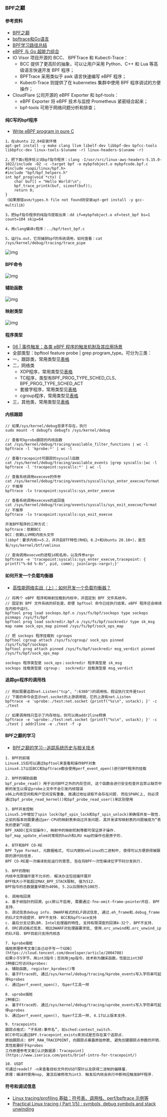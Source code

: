 ### BPF之巅

#### 参考资料
* [BPF之巅](https://book.douban.com/subject/35273652/)
* [bpftrace和Go语言](https://tonybai.com/2020/12/25/bpf-and-go-modern-forms-of-introspection-in-linux/)
* [BPF学习路径总结](https://www.ebpf.top/post/ebpf_learn_path/)
* [eBPF 与 Go 超能力组合](https://www.ebpf.top/post/ebpf_and_go/)
* IO Visor 项目开源的 BCC、 BPFTrace 和 Kubectl-Trace： 
  * BCC 提供了更高阶的抽象，可以让用户采用 Python、C++ 和 Lua 等高级语言快速开发 BPF 程序；
  * BPFTrace 采用类似于 awk 语言快速编写 eBPF 程序；
  * Kubectl-Trace 则提供了在 kubernetes 集群中使用 BPF 程序调试的方便操作；
* CloudFlare 公司开源的 eBPF Exporter 和 bpf-tools：
  * eBPF Exporter 将 eBPF 技术与监控 Prometheus 紧密结合起来；
  * bpf-tools 可用于网络问题分析和排查；
  
#### 纯C写的bpf程序
* [Write eBPF program in pure C](http://terenceli.github.io/%E6%8A%80%E6%9C%AF/2020/01/18/ebpf-in-c)

```
1，在ubuntu 22.04安装环境
apt-get install -y make clang llvm libelf-dev libbpf-dev bpfcc-tools libbpfcc-dev linux-tools-$(uname -r) linux-headers-$(uname -r)

2，把下面c程序贬义词bpf指令程序：clang -I/usr/src/linux-aws-headers-5.15.0-1022/include -O2 -c -target bpf -o mybpfobject.o mybpfcode.bpf.c
#include <uapi/linux/bpf.h>
#include "bpf/bpf_helpers.h"
int bpf_prog(void *ctx) {
    char buf[] = "Hello World!\n";
    bpf_trace_printk(buf, sizeof(buf));
    return 0;
}
（如果报错asm/types.h file not found则安装apt-get install -y gcc-multilib）

3，把bpf指令程序的纯指令提取出来：dd if=mybpfobject.o of=test_bpf bs=1 count=104 skip=64

4，用clang编译c程序：../bpf/test_bpf.c

5，运行a.out，它将捕获bpf的系统调用，如何查看：cat /sys/kernel/debug/tracing/trace_pipe
```

![img](../images/bpf/bpf_syscall.png)

#### BPF命令

![img](../images/bpf/bpf_command.jpg)

#### 辅助函数

![img](../images/bpf/bpf_helpers.jpg)

#### 映射类型

![img](../images/bpf/bpf_map_type.jpg)

#### 程序类型
* [06 | 事件触发：各类 eBPF 程序的触发机制及其应用场景](https://www.zadmei.com/sjcfglec.html)
* 全部类型：bpftool feature probe | grep program_type。可分为三类：
* 一，跟踪类，常用类型见[表格](../images/bpf/prog_type1.jpg)
* 二，网络类
  * XDP程序，常用类型见[表格](../images/bpf/prog_type2_xdp.jpg)
  * TC程序，类型有BPF_PROG_TYPE_SCHED_CLS、BPF_PROG_TYPE_SCHED_ACT
  * 套接字程序，常用类型见[表格](../images/bpf/prog_type2_socket.jpg)
  * cgroup程序，常用类型见[表格](../images/bpf/prog_type2_cgroup.jpg)
* 三，其他类，常用类型见[表格](../images/bpf/prog_type3.jpg)

#### 内核跟踪
```
// 如果/sys/kernel/debug目录不存在，执行
sudo mount -t debugfs debugfs /sys/kernel/debug

// 查看可kprobe跟踪的内核函数
cat /sys/kernel/debug/tracing/available_filter_functions | wc -l
bpftrace -l 'kprobe:*' | wc -l

// 查看tracepoint可跟踪的syscall函数
cat /sys/kernel/debug/tracing/available_events |grep syscalls:|wc -l
bpftrace -l 'tracepoint:syscalls:*' | wc -l

// 查看系统调用execeve的传参
cat /sys/kernel/debug/tracing/events/syscalls/sys_enter_execve/format // 不推荐
bpftrace -lv tracepoint:syscalls:sys_enter_execve

// 查看系统调用execeve的返回值
cat /sys/kernel/debug/tracing/events/syscalls/sys_exit_execve/format // 不推荐
bpftrace -lv tracepoint:syscalls:sys_exit_execve

开发BPF程序的三种方式：
bpftrace：依赖BCC
BCC：依赖LLVM和内核头文件
libbpf：要求内核>=5.2，并开启BTF特性(RHEL 8.2+和Ubuntu 20.10+)，是否有/sys/kernel/btf/vmlinux

// 查询调用execve的进程id和名称，以及传参argv
bpftrace -e 'tracepoint:syscalls:sys_enter_execve,tracepoint: { printf("%-6d %-8s", pid, comm); join(args->argv);}'
```

#### 如何开发一个负载均衡器
* [高性能网络实战（上）：如何开发一个负载均衡器？](https://www.zadmei.com/egxnwlsz.html)

```
// 将两个 eBPF 程序和映射加载到内核中，并固定到 BPF 文件系统中。
// 固定到 BPF 文件系统的好处是，即便 bpftool 命令已经执行结束，eBPF 程序还会继续在内核中运行。
bpftool prog load sockops.bpf.o /sys/fs/bpf/sockops type sockops pinmaps /sys/fs/bpf
bpftool prog load sockredir.bpf.o /sys/fs/bpf/sockredir type sk_msg map name sock_ops_map pinned /sys/fs/bpf/sock_ops_map

// 把 sockops 程序挂载到 cgroups
bpftool cgroup attach /sys/fs/cgroup/ sock_ops pinned /sys/fs/bpf/sockops
bpftool prog attach pinned /sys/fs/bpf/sockredir msg_verdict pinned /sys/fs/bpf/sock_ops_map

sockops 程序类型是 sock_ops；sockredir 程序类型是 sk_msg
sockops 挂载类型是 cgroup；  sockredir 挂载类型是 msg_verdict
```

#### 追踪go程序的调用栈

```
// 例如需要追踪net.Listen("tcp", ":6380")的调用栈，假设执行文件是test
// 下面的命令会显示net.socket的上游调用链，它的上游有net.Listen
bpftrace -e 'uprobe:./test:net.socket {printf("%s\n", ustack); }' -c ./test

// 如果调用栈只显示了内存地址，则可以用addr2line转换
bpftrace -e 'uprobe:./test:net.socket {printf("%s\n", ustack); }' -c ./test | addr2line -e ./test -f -p
```

#### BPF之巅的学习
* [BPF之巅的学习--追踪系统历史与相关技术](https://woodpenker.github.io/2021/12/05/BPF%E4%B9%8B%E5%B7%85%E7%9A%84%E5%AD%A6%E4%B9%A0--%E8%BF%BD%E8%B8%AA%E7%B3%BB%E7%BB%9F%E5%8E%86%E5%8F%B2%E4%B8%8E%E7%9B%B8%E5%85%B3%E6%8A%80%E6%9C%AF/)

```
1. BPF的前端
Linux4.15后可以通过bpftool来查看和操作BPF对象
Linux4.17以后BCC和bpftrace都会使用perf_event_open()进行BPF程序的挂载

2. BPF的辅助函数
bpf_probe_read() 用于访问BPF之外的内存空间, 这个函数会进行安全检查并且禁止缺页中断的发生以保证probe上文中不会引发内核错误
x86上内核空间和用户空间没有重叠, 故通过地址读取不会存在问题. 而在SPARC上, 则必须通过bpf_probe_read_kernel()和bpf_probe_read_user()来区别使用

3. BPF并发控制
Linux5.1中增加了spin lock(bpf_spin_lock和bpf_spin_unlock)来确保并发一致性. 
之前的版本则需要通过per-CPU的映射表来绕过并发问题. 其并发读写映射表的问题被成为“丢失的更新”问题.
BPF_XADD(互斥加操作), 映射中的映射机制等都可保证原子操作.
bpf_map_update_elem对常规的hash和LRU map的操作也是原子的.

4. BTF和BPF CO-RE
BPF Type Format, 元数据格式, 可以内嵌到vmlinux的二进制中, 使得可以方便获得被跟踪的源代码信息.
BPF CO-RE是一次编译到处运行的意思, 旨在将BPF一次性编译位字节码分发执行.

5. BPF的限制
内核中无限循环是不允许的. 解决办法包括循环展开
BPF栈大小不能超过MAX_BPF_STACK限制, 值为512.
BPF指令的总数据量早期为4096, 5.2以后限制为100万.

6. 调用栈回溯
a. 基于帧指针的回溯，gcc默认不启用, 需要通过-fno-omit-frame-pointer开启. BPF支持.
b. 调试信息debug info. DWARF格式的ELF调试信息, 通过.eh_frame和.debug_frame的ELF文件段提供. BPF不支持. BCC和bpftrace支持
c. 最后分支记录LBR. Intel处理器的特性, 支持有限深度的回溯4-32个. BPF不支持.
d. ORC调试格式信息. 相比DWARF对处理器要求低, 使用.orc_unwind和.orc_unwind_ip的ELF段. BPF目前只支持内核态

7. kprobe插桩
插桩原理参考文章[自己动手写一个GDB](https://cloud.tencent.com/developer/article/2004708)
如果小于5字节，用int3指令；否则用jmp指令，技术称为蹦床函数，性能比int3好
3种接口可访问kprobes:
a. 辅助函数, register_kprobes()等
b. 基于Ftrace的, 通过/sys/kernel/debug/tracing/kprobe_events写入字符串可起停kprobes
c. 通过perf_event_open(), 与perf工具一样

8. uprobe插桩
2种接口:
a. 基于Ftrace的. 通过/sys/kernel/debug/tracing/uprobe_events写入字符串可起停uprobes
b. 通过perf_event_open(), 与perf工具一样, 4.17以上版本支持.

9. tracepoints
跟踪点格式: “子系统:事件名”, 如sched:context_switch.
BCC中可以通过BPF.tracepoint_exists来测试是否存在某个追踪点.
原始跟踪点: BPF_RAW_TRACEPOINT, 向跟踪点暴露原始参数, 避免创建跟踪点参数的开销. 其性能要好于kprobes
工作原理参考文章[认识数据源：Tracepoint](https://www.iserica.com/posts/brief-intro-for-tracepoint/)

10. USDT
可通过readelf -n来查看目标文件的USDT探针以及获得二进制的偏移量. 
原理：编译时使用nop, 激活后被修改为int3. 触发后内核会执行中断响应触发BPF程序.
```

#### 符号和调试信息
* [Linux tracing/profiling 基础：符号表、调用栈、perf/bpftrace 示例等](http://arthurchiao.art/blog/linux-tracing-basis-zh)
* [Practical Linux tracing ( Part 1/5) : symbols, debug symbols and stack unwinding](https://medium.com/coccoc-engineering-blog/things-you-should-know-to-begin-playing-with-linux-tracing-tools-part-i-x-225aae1aaf13)






